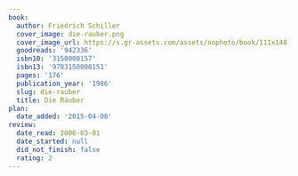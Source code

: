```yaml
---
book:
  author: Friedrich Schiller
  cover_image: die-rauber.png
  cover_image_url: https://s.gr-assets.com/assets/nophoto/book/111x148-bcc042a9c91a29c1d680899eff700a03.png
  goodreads: '942336'
  isbn10: '3150000157'
  isbn13: '9783150000151'
  pages: '176'
  publication_year: '1986'
  slug: die-rauber
  title: Die Räuber
plan:
  date_added: '2015-04-08'
review:
  date_read: 2006-03-01
  date_started: null
  did_not_finish: false
  rating: 2
---
```

